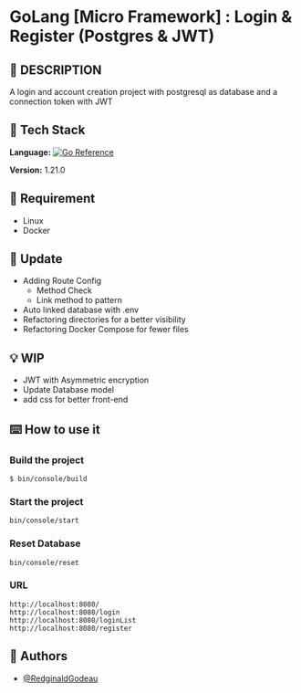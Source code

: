 # GoLang [Micro Framework] : Login & Register (Postgres & JWT)

## 📑 DESCRIPTION
A login and account creation project with postgresql as database and a connection token with JWT

## 🔧 Tech Stack

**Language:**
[![Go Reference](https://pkg.go.dev/badge/golang.org/x/image.svg)](https://pkg.go.dev/golang.org/x/image)

**Version:**
1.21.0

## 📃 Requirement

- Linux
- Docker

## 🔨 Update

- Adding Route Config
    - Method Check
    - Link method to pattern
- Auto linked database with .env
- Refactoring directories for a better visibility 
- Refactoring Docker Compose for fewer files

## 💡 WIP

- JWT with Asymmetric encryption
- Update Database model
- add css for better front-end

## ⌨️ How to use it

### Build the project
```shell
$ bin/console/build
```

### Start the project
```shell
bin/console/start
```

### Reset Database
```shell
bin/console/reset
```

### URL
```
http://localhost:8080/
http://localhost:8080/login
http://localhost:8080/loginList
http://localhost:8080/register
```

## 👦 Authors

- [@RedginaldGodeau](https://github.com/RedginaldGodeau)